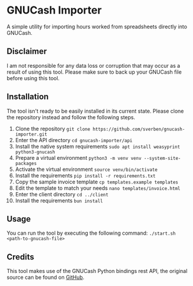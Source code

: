 # GNUCash Importer

A simple utility for importing hours worked from spreadsheets directly into GNUCash.

## Disclaimer

I am not responsible for any data loss or corruption that may occur as a result of using this tool. Please make sure to back up your GNUCash file before using this tool.

## Installation

The tool isn't ready to be easily installed in its current state. Please clone the repository instead and follow the following steps.

1. Clone the repository `git clone https://github.com/sverben/gnucash-importer.git`
2. Enter the API directory `cd gnucash-importer/api`
3. Install the native system requirements `sudo apt install weasyprint python3-gnucash`
4. Prepare a virtual environment `python3 -m venv venv --system-site-packages`
5. Activate the virtual environment `source venv/bin/activate`
6. Install the requirements `pip install -r requirements.txt`
7. Copy the sample invoice template `cp templates.example templates`
8. Edit the template to match your needs `nano templates/invoice.html`
9. Enter the client directory `cd ../client`
10. Install the requirements `bun install`

## Usage

You can run the tool by executing the following command: `./start.sh <path-to-gnucash-file>`

## Credits

This tool makes use of the GNUCash Python bindings rest API, the original source can be found on [GitHub](https://github.com/Gnucash/gnucash/tree/stable/bindings/python/example_scripts/rest-api).
